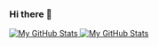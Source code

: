 ### Hi there 👋

<a href="https://github.com/shalva97#gh-light-mode-only">
  <img src="https://github-readme-stats.vercel.app/api?username=shalva97&show_icons=true&theme=buefy#gh-light-mode-only" alt="My GitHub Stats" />
</a>

<a href="https://github.com/shalva97#gh-dark-mode-only">
  <img src="https://github-readme-stats.vercel.app/api?username=shalva97&show_icons=true&theme=github_dark#gh-dark-mode-only" alt="My GitHub Stats" />
</a>
